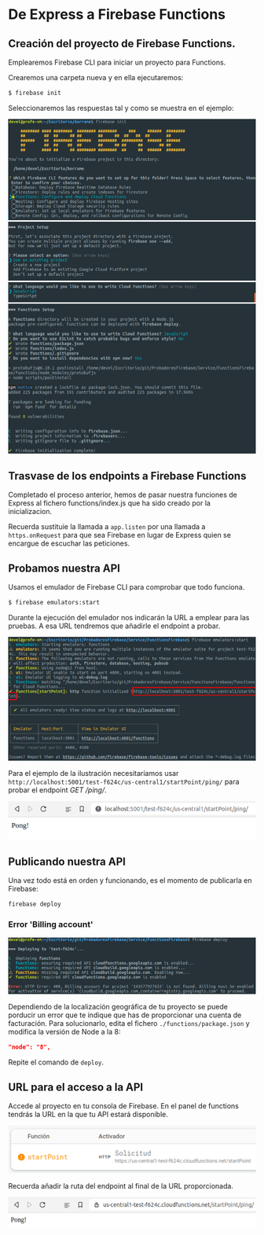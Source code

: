 # De Express a Firebase Functions

## Creación del proyecto de Firebase Functions.

Emplearemos Firebase CLI para iniciar un proyecto para Functions.

Crearemos una carpeta nueva y en ella ejecutaremos:

```bash
$ firebase init
```

Seleccionaremos las respuestas tal y como se muestra en el ejemplo:

![](./img/1a.png)
![](./img/1b.png)
![](./img/1c.png)
![](./img/1d.png)

## Trasvase de los endpoints a Firebase Functions

Completado el proceso anterior, hemos de pasar nuestra funciones de Express al fichero functions/index.js que ha sido creado por la inicializacion.

Recuerda sustituie la llamada a `app.listen` por una llamada a `https.onRequest` para que sea Firebase en lugar de Express quien se encargue de escuchar las peticiones.

## Probamos nuestra API

Usamos el emulador de Firebase CLI para comprobar que todo funciona.

```bash
$ firebase emulators:start
```
Durante la ejecución del emulador nos indicarán la URL a emplear para las pruebas. A esa URL tendremos que añadirle el endpoint a probar.

![](./img/2.png)

Para el ejemplo de la ilustración necesitaríamos usar `http://localhost:5001/test-f624c/us-central1/startPoint/ping/` para probar el endpoint *GET /ping/*.

![](./img/3.png)

## Publicando nuestra API

Una vez todo está en orden y funcionando, es el momento de publicarla en Firebase:

```bash
firebase deploy
```

### Error 'Billing account'

![](./img/4.png)

Dependiendo de la localización geográfica de tu proyecto se puede porducir un error que te indique que has de proporcionar una cuenta de facturación. Para solucionarlo, edita el fichero `./functions/package.json` y modifica la versión de Node a la 8:

```json
"node": "8",
```

Repite el comando de `deploy`.

## URL para el acceso a la API

Accede al proyecto en tu consola de Firebase. En el panel de functions tendrás la URL en la que tu API estará disponible.

![](./img/5.png)

Recuerda añadir la ruta del endpoint al final de la URL proporcionada.

![](./img/6.png)